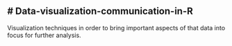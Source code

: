 ## # Data-visualization-communication-in-R

 Visualization techniques in order to bring important aspects of that data into focus for further analysis.
